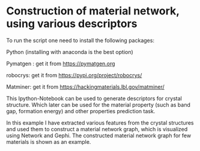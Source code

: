 # Construction of material network, using various descriptors
To run the script one need to install the following packages:

Python (installing with anaconda is the best option)

Pymatgen : get it from https://pymatgen.org

robocrys: get it from https://pypi.org/project/robocrys/

Matminer: get it from https://hackingmaterials.lbl.gov/matminer/

This Ipython-Notebook can be used to generate descriptors for crystal structure. Which later can be used for the material property (such as band gap, formation energy) and other properties prediction task. 

In this example I have extracted various features from the crystal structures and used them to construct a material network graph, which is visualized using Network and Gephi. The constructed material network graph for few materials is shown as an example.
